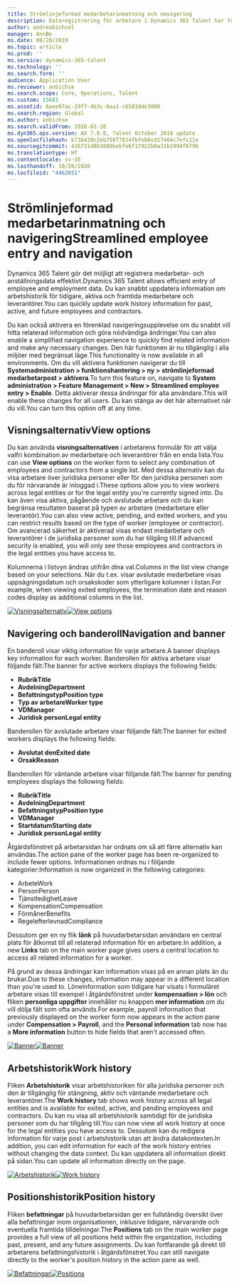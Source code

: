 ```yaml
---
title: Strömlinjeformad medarbetarinmatning och navigering
description: Dataregistrering för arbetare i Dynamics 365 Talent har förbättrats för att möjliggöra snabbregistrering för alla medarbetare, tidigare, aktiva eller framtida. En förenklad/konsoliderad navigeringsmodell har uppdaterats för att snabbt hitta relaterad information och visa och göra nödvändiga uppdateringar.
author: andreabichsel
manager: AnnBe
ms.date: 08/20/2019
ms.topic: article
ms.prod: ''
ms.service: dynamics-365-talent
ms.technology: ''
ms.search.form: ''
audience: Application User
ms.reviewer: anbichse
ms.search.scope: Core, Operations, Talent
ms.custom: 15681
ms.assetid: 6aee97ac-29f7-4b3c-8aa1-c65810de3090
ms.search.region: Global
ms.author: anbichse
ms.search.validFrom: 2016-02-28
ms.dyn365.ops.version: AX 7.0.0, Talent October 2019 update
ms.openlocfilehash: b73b420c2eb75077814fbfeb6cd17404c7efc11e
ms.sourcegitcommit: 436731d8b3889bebfe6f17922b0a31b1994f6796
ms.translationtype: HT
ms.contentlocale: sv-SE
ms.lasthandoff: 10/26/2020
ms.locfileid: "4462651"
---
```

# <a name="streamlined-employee-entry-and-navigation"></a><span data-ttu-id="fe6b6-104">Strömlinjeformad medarbetarinmatning och navigering</span><span class="sxs-lookup"><span data-stu-id="fe6b6-104">Streamlined employee entry and navigation</span></span>

<span data-ttu-id="fe6b6-105">Dynamics 365 Talent gör det möjligt att registrera medarbetar- och anställningsdata effektivt.</span><span class="sxs-lookup"><span data-stu-id="fe6b6-105">Dynamics 365 Talent allows efficient entry of employee and employment data.</span></span> <span data-ttu-id="fe6b6-106">Du kan snabbt uppdatera information om arbetshistorik för tidigare, aktiva och framtida medarbetare och leverantörer.</span><span class="sxs-lookup"><span data-stu-id="fe6b6-106">You can quickly update work history information for past, active, and future employees and contractors.</span></span>

<span data-ttu-id="fe6b6-107">Du kan också aktivera en förenklad navigeringsupplevelse om du snabbt vill hitta relaterad information och göra nödvändiga ändringar.</span><span class="sxs-lookup"><span data-stu-id="fe6b6-107">You can also enable a simplified navigation experience to quickly find related information and make any necessary changes.</span></span> <span data-ttu-id="fe6b6-108">Den här funktionen är nu tillgänglig i alla miljöer med begränsat läge.</span><span class="sxs-lookup"><span data-stu-id="fe6b6-108">This functionality is now available in all environments.</span></span> <span data-ttu-id="fe6b6-109">Om du vill aktivera funktionen navigerar du till **Systemadministration > funktionshantering > ny > strömlinjeformad medarbetarpost > aktivera**.</span><span class="sxs-lookup"><span data-stu-id="fe6b6-109">To turn this feature on, navigate to **System administration > Feature Management > New > Streamlined employee entry > Enable**.</span></span> <span data-ttu-id="fe6b6-110">Detta aktiverar dessa ändringar för alla användare.</span><span class="sxs-lookup"><span data-stu-id="fe6b6-110">This will enable these changes for all users.</span></span> <span data-ttu-id="fe6b6-111">Du kan stänga av det här alternativet när du vill.</span><span class="sxs-lookup"><span data-stu-id="fe6b6-111">You can turn this option off at any time.</span></span>

## <a name="view-options"></a><span data-ttu-id="fe6b6-112">Visningsalternativ</span><span class="sxs-lookup"><span data-stu-id="fe6b6-112">View options</span></span>

<span data-ttu-id="fe6b6-113">Du kan använda **visningsalternativen** i arbetarens formulär för att välja valfri kombination av medarbetare och leverantörer från en enda lista.</span><span class="sxs-lookup"><span data-stu-id="fe6b6-113">You can use **View options** on the worker form to select any combination of employees and contractors from a single list.</span></span> <span data-ttu-id="fe6b6-114">Med dessa alternativ kan du visa arbetare över juridiska personer eller för den juridiska personen som du för närvarande är inloggad i.</span><span class="sxs-lookup"><span data-stu-id="fe6b6-114">These options allow you to view workers across legal entities or for the legal entity you're currently signed into.</span></span> <span data-ttu-id="fe6b6-115">Du kan även visa aktiva, pågående och avslutade arbetare och du kan begränsa resultaten baserat på typen av arbetare (medarbetare eller leverantör).</span><span class="sxs-lookup"><span data-stu-id="fe6b6-115">You can also view active, pending, and exited workers, and you can restrict results based on the type of worker (employee or contractor).</span></span> <span data-ttu-id="fe6b6-116">Om avancerad säkerhet är aktiverad visas endast medarbetare och leverantörer i de juridiska personer som du har tillgång till.</span><span class="sxs-lookup"><span data-stu-id="fe6b6-116">If advanced security is enabled, you will only see those employees and contractors in the legal entities you have access to.</span></span>

<span data-ttu-id="fe6b6-117">Kolumnerna i listvyn ändras utifrån dina val.</span><span class="sxs-lookup"><span data-stu-id="fe6b6-117">Columns in the list view change based on your selections.</span></span> <span data-ttu-id="fe6b6-118">När du t.ex. visar avslutade medarbetare visas uppsägningsdatum och orsakskoder som ytterligare kolumner i listan.</span><span class="sxs-lookup"><span data-stu-id="fe6b6-118">For example, when viewing exited employees, the termination date and reason codes display as additional columns in the list.</span></span> 

<span data-ttu-id="fe6b6-119">[![Visningsalternativ](./media/Worker-view-option.png)](./media/worker-view-option.png)</span><span class="sxs-lookup"><span data-stu-id="fe6b6-119">[![View options](./media/Worker-view-option.png)](./media/worker-view-option.png)</span></span>

## <a name="navigation-and-banner"></a><span data-ttu-id="fe6b6-120">Navigering och banderoll</span><span class="sxs-lookup"><span data-stu-id="fe6b6-120">Navigation and banner</span></span>

<span data-ttu-id="fe6b6-121">En banderoll visar viktig information för varje arbetare.</span><span class="sxs-lookup"><span data-stu-id="fe6b6-121">A banner displays key information for each worker.</span></span> <span data-ttu-id="fe6b6-122">Banderollen för aktiva arbetare visar följande fält:</span><span class="sxs-lookup"><span data-stu-id="fe6b6-122">The banner for active workers displays the following fields:</span></span>

- <span data-ttu-id="fe6b6-123">**Rubrik**</span><span class="sxs-lookup"><span data-stu-id="fe6b6-123">**Title**</span></span>
- <span data-ttu-id="fe6b6-124">**Avdelning**</span><span class="sxs-lookup"><span data-stu-id="fe6b6-124">**Department**</span></span>
- <span data-ttu-id="fe6b6-125">**Befattningstyp**</span><span class="sxs-lookup"><span data-stu-id="fe6b6-125">**Position type**</span></span>
- <span data-ttu-id="fe6b6-126">**Typ av arbetare**</span><span class="sxs-lookup"><span data-stu-id="fe6b6-126">**Worker type**</span></span>
- <span data-ttu-id="fe6b6-127">**VD**</span><span class="sxs-lookup"><span data-stu-id="fe6b6-127">**Manager**</span></span>
- <span data-ttu-id="fe6b6-128">**Juridisk person**</span><span class="sxs-lookup"><span data-stu-id="fe6b6-128">**Legal entity**</span></span>

<span data-ttu-id="fe6b6-129">Banderollen för avslutade arbetare visar följande fält:</span><span class="sxs-lookup"><span data-stu-id="fe6b6-129">The banner for exited workers displays the following fields:</span></span>

- <span data-ttu-id="fe6b6-130">**Avslutat den**</span><span class="sxs-lookup"><span data-stu-id="fe6b6-130">**Exited date**</span></span>
- <span data-ttu-id="fe6b6-131">**Orsak**</span><span class="sxs-lookup"><span data-stu-id="fe6b6-131">**Reason**</span></span>

<span data-ttu-id="fe6b6-132">Banderollen för väntande arbetare visar följande fält:</span><span class="sxs-lookup"><span data-stu-id="fe6b6-132">The banner for pending employees displays the following fields:</span></span>

- <span data-ttu-id="fe6b6-133">**Rubrik**</span><span class="sxs-lookup"><span data-stu-id="fe6b6-133">**Title**</span></span>
- <span data-ttu-id="fe6b6-134">**Avdelning**</span><span class="sxs-lookup"><span data-stu-id="fe6b6-134">**Department**</span></span>
- <span data-ttu-id="fe6b6-135">**Befattningstyp**</span><span class="sxs-lookup"><span data-stu-id="fe6b6-135">**Position type**</span></span>
- <span data-ttu-id="fe6b6-136">**VD**</span><span class="sxs-lookup"><span data-stu-id="fe6b6-136">**Manager**</span></span>
- <span data-ttu-id="fe6b6-137">**Startdatum**</span><span class="sxs-lookup"><span data-stu-id="fe6b6-137">**Starting date**</span></span>
- <span data-ttu-id="fe6b6-138">**Juridisk person**</span><span class="sxs-lookup"><span data-stu-id="fe6b6-138">**Legal entity**</span></span>

<span data-ttu-id="fe6b6-139">Åtgärdsfönstret på arbetarsidan har ordnats om så att färre alternativ kan användas.</span><span class="sxs-lookup"><span data-stu-id="fe6b6-139">The action pane of the worker page has been re-organized to include fewer options.</span></span> <span data-ttu-id="fe6b6-140">Informationen ordnas nu i följande kategorier:</span><span class="sxs-lookup"><span data-stu-id="fe6b6-140">Information is now organized in the following categories:</span></span> 

- <span data-ttu-id="fe6b6-141">Arbete</span><span class="sxs-lookup"><span data-stu-id="fe6b6-141">Work</span></span>
- <span data-ttu-id="fe6b6-142">Person</span><span class="sxs-lookup"><span data-stu-id="fe6b6-142">Person</span></span>
- <span data-ttu-id="fe6b6-143">Tjänstledighet</span><span class="sxs-lookup"><span data-stu-id="fe6b6-143">Leave</span></span>
- <span data-ttu-id="fe6b6-144">Kompensation</span><span class="sxs-lookup"><span data-stu-id="fe6b6-144">Compensation</span></span>
- <span data-ttu-id="fe6b6-145">Förmåner</span><span class="sxs-lookup"><span data-stu-id="fe6b6-145">Benefits</span></span>
- <span data-ttu-id="fe6b6-146">Regelefterlevnad</span><span class="sxs-lookup"><span data-stu-id="fe6b6-146">Compliance</span></span>

<span data-ttu-id="fe6b6-147">Dessutom ger en ny flik **länk** på huvudarbetarsidan användare en central plats för åtkomst till all relaterad information för en arbetare.</span><span class="sxs-lookup"><span data-stu-id="fe6b6-147">In addition, a new **Links** tab on the main worker page gives users a central location to access all related information for a worker.</span></span>

<span data-ttu-id="fe6b6-148">På grund av dessa ändringar kan information visas på en annan plats än du brukar.</span><span class="sxs-lookup"><span data-stu-id="fe6b6-148">Due to these changes, information may appear in a different location than you're used to.</span></span> <span data-ttu-id="fe6b6-149">Löneinformation som tidigare har visats i formuläret arbetare visas till exempel i åtgärdsfönstret under **kompensation > lön** och fliken **personliga uppgifter** innehåller nu knappen **mer information** om du vill dölja fält som ofta används.</span><span class="sxs-lookup"><span data-stu-id="fe6b6-149">For example, payroll information that previously displayed on the worker form now appears in the action pane under **Compensation > Payroll**, and the **Personal information** tab now has a **More information** button to hide fields that aren't accessed often.</span></span>

<span data-ttu-id="fe6b6-150">[![Banner](./media/Banner.png)](./media/Banner.png)</span><span class="sxs-lookup"><span data-stu-id="fe6b6-150">[![Banner](./media/Banner.png)](./media/Banner.png)</span></span>

## <a name="work-history"></a><span data-ttu-id="fe6b6-151">Arbetshistorik</span><span class="sxs-lookup"><span data-stu-id="fe6b6-151">Work history</span></span>

<span data-ttu-id="fe6b6-152">Fliken **Arbetshistorik** visar arbetshistoriken för alla juridiska personer och den är tillgänglig för stängning, aktiv och väntande medarbetare och leverantörer.</span><span class="sxs-lookup"><span data-stu-id="fe6b6-152">The **Work history** tab shows work history across all legal entities and is available for exited, active, and pending employees and contractors.</span></span> <span data-ttu-id="fe6b6-153">Du kan nu visa all arbetshistorik samtidigt för de juridiska personer som du har tillgång till.</span><span class="sxs-lookup"><span data-stu-id="fe6b6-153">You can now view all work history at once for the legal entities you have access to.</span></span> <span data-ttu-id="fe6b6-154">Dessutom kan du redigera information för varje post i arbetshistorik utan att ändra datakontexten.</span><span class="sxs-lookup"><span data-stu-id="fe6b6-154">In addition, you can edit information for each of the work history entries without changing the data context.</span></span> <span data-ttu-id="fe6b6-155">Du kan uppdatera all information direkt på sidan.</span><span class="sxs-lookup"><span data-stu-id="fe6b6-155">You can update all information directly on the page.</span></span> 

<span data-ttu-id="fe6b6-156">[![Arbetshistorik](./media/Worker-work-history.png)](./media/Worker-work-history.png)</span><span class="sxs-lookup"><span data-stu-id="fe6b6-156">[![Work history](./media/Worker-work-history.png)](./media/Worker-work-history.png)</span></span>

## <a name="position-history"></a><span data-ttu-id="fe6b6-157">Positionshistorik</span><span class="sxs-lookup"><span data-stu-id="fe6b6-157">Position history</span></span>

<span data-ttu-id="fe6b6-158">Fliken **befattningar** på huvudarbetarsidan ger en fullständig översikt över alla befattningar inom organisationen, inklusive tidigare, närvarande och eventuella framtida tilldelningar.</span><span class="sxs-lookup"><span data-stu-id="fe6b6-158">The **Positions** tab on the main worker page provides a full view of all positions held within the organization, including past, present, and any future assignments.</span></span> <span data-ttu-id="fe6b6-159">Du kan fortfarande gå direkt till arbetarens befattningshistorik i åtgärdsfönstret.</span><span class="sxs-lookup"><span data-stu-id="fe6b6-159">You can still navigate directly to the worker's position history in the action pane as well.</span></span>

<span data-ttu-id="fe6b6-160">[![Befattningar](./media/Worker-position-history.png)](./media/Worker-position-history.png)</span><span class="sxs-lookup"><span data-stu-id="fe6b6-160">[![Positions](./media/Worker-position-history.png)](./media/Worker-position-history.png)</span></span>

